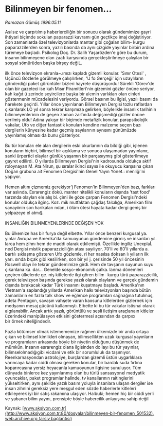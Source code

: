 # Bilinmeyen bir fenomen...

*Ramazan Gümüş 1996.05.11*

<div class="pNewsDetailMainContent" itemprop="articleBody">
 Asılsız ve çarpıtılmış haberlerciliğin bir sonucu olarak gündemimize gayri ihtiyari biçimde sokulan paparazzi kavramı gün geçtikçe imaj değiştiriyor. Son zamanlarda özel televizyonlarda mantar gibi çoğalan bilim- kurgu paparazzilerden sonra, yazılı basında da aynı çizgide yayınlar birbiri ardına türemeye başladı. Psikolog Doç. Dr. Salih Yaşarözden'e göre bu durum, insanın bilinmeyene olan zaafı karşısında gerçekleştirilmeye çalışılan bir sosyal sömürüden başka birşey değiL.
 <br/>
 <br/>
 ilk önce televizyon ekranla~.ımızı kapladı gizemli konular. 'Sınır Otesi' , Uçüncü Gözlerle görülmeye çalışılırken, 'U fo Gerçeği' için uzaylıların gönderdiği paket görüntüler bizleri hayrete düşürüyordu! Sürekli 'Görev'de olan bir gazeteci ise kah Mısır Piramitleri'nin gizemini gözler önüne seriyor, kah kağıt ü zerinde seyircilere başka bir alemin varlıkları olan cinleri göstermenin mücadelesini veriyordu. Görsel basının bu ilgisi, yazılı basını da harekete geçirdi. Yıllar önce yayınlanan Bilinmeyen Dergisi tozlu raflardan çıkarılarak LO yıl sonra tekrar karşımıza gelirken, böylelikle insanlık tarihinin bilinmeyenlerinin de geçen zaman zarfında değişmediği gözler önüne serilmiş oldu! Adına yakışır bir biçimde metafizik konular, parapsikolojik vakalar, Ufo ve diğer fantastik konuları kendine malzeme seçen bazı dergilerin künyesine kadar geçmiş sayılarının aynısını günümüzde yayınlamış olması da bunu gösteriyor.
 <br/>
 <br/>
 Bu tür konuları ele alan dergilerin eski okurlarının da bildiği gibi, işlenen konuların hiçbiri, bilimsel bir açıklama ve sonuca ulaşamadan yayınlanır, sanki ürpertici olaylar günlük yaşamın bir parçasıymış gibi gösterilmeye gayret edilirdi. O yıllarda Bilinmeyen Dergisi'nin kadrosunda oldukça aktif roloynayan M. Ata Nirun, şu sıralar ikinci sayısı ile okuyucu karşısına çıkan Doğan grubuna ait Fenomen Dergisi'nin Genel Yayın Yönet.: menliği'ni yapıyor.
 <br/>
 <br/>
 Hemen altını çizmemiz gerekiyor'j Fenomen'in Bilinmeyen'den bazı, farkları var aslında. Esrarengiz dokü. manter nitelikli konuların dışında 'tast food' tarzında olayları ele alış bi. çimi ile göze çarpan Fenomen Dergisi'ndeki konular oldukça ilginç. Koz. mik mutfaktan çağdaş falcılığa, Amerikan film sanayiinin son harikaları ndan, i ölüm ötesi hayata kadar dergi geniş bir yelpazeye el atmı§.
 <br/>
 <br/>
 iNSANLIĞIN BILINMEYENLERINDE DEĞlŞEN YOK
 <br/>
 <br/>
 Bu ülkemize has bir furya değil elbette. Yıllar önce benzeri kurgusal ya. yınlar Avrupa ve Amerika'da kamuoyunun gündemine girmiş ve insanları yıl. larca hem zihnı hem de maddi olarak etkilemişti. Özellikle ingiliz Unexplaİ. ned Dergisi mistik paparazziciliğin atası sayılıyor. 70'li ve 80'li yıllarda a. bartılı sıklaşma gösteren Ufo gözlemle. ri her nasılsa doksan lı yılların ilk yarı. sında bıçak gibi kesilirken, son bir yıl j. çerisinde 50 yıl öncesinin Roswell olayı ile tekrar gündemimize girdi. Hem de tavşanın suyunun suyu çıkarılana ka. dar... Genelde sosyo-ekonomik çalka. lanma dönemleri geçiren ülkelerde ge. niş kitlelerde ilgi gören bilim- kurgu türü paparazzicilik, gerek televizyon başında gerekse yazılı olarak olayların ve gerçek gündemin dışında bırakacak kadar Türk insanını kuşatmaya başladı. Amerika'nın Vietnam'a saplandığı yıllarda Amerikan halkı televizyonları başında bütün zamanların en fazla talk show ve eğlence programları sağnağına tutulmuş, adeta Pentagon, savaşın vahşete varan kaosunu kitlelerden gizlernek için medyanın mesaj gücünü kullanmıştı. Elbette ki bu tür vakalar istisnai olarak algılanabilir. Ancak artık yazılı, görüntülü ve sesli iletişim araçlarıaın kitleler üzerindeki manipülasyon etkisini göstermesi açısından da çarpıcı
 <br/>
 bir örnek niteliğindedir.
 <br/>
 <br/>
 Fazla kötümser olmak istemememize rağmen ülkemizde bir anda ortaya çıkan ve bilimsel kimlikleri olmayan, bilimsellikten uzak kurgusal yayınların ve programların arkasında böyle bir niyetin olduğunu düşünmek de mümkün. Insanın esrarengiz olana ilgisinden do layı bu tür yayınlar, bilimselolmadığıgibi vicdani ve etik bir sorumluluk da taşımıyor. Reenkarnasyondan astrolojiye, burçlardan gizemli üstün uygarlıklara varıncaya kadar ciddi olması gereken konular, bir bardak suda fırtına koparırcasına yersiz heyacanla kamuoyunun ilgisine sunuluyor. Tüm dünyada binlerce kez yayınlanmış olan bu türlü sansasyonel medyatik oyuncaklar, paket programlar halinde, tv kanallarının raitinglerini yükseltirken, aynı şekilde yazılı basım yoluyla insanlara ulaşan dergiler ise insan zihnini gereksiz yere meşgul eden sözde haberlerle kitleleri etkileyerek iyi bir satış rakamına ulaşıyor. Halbuki; hemen hiç bir ciddi yerli ve yabancı bilim yayını, prensipte böyle habercilik anlayışına sahip değil
 <br/>
</div>


Kaynak: [www.aksiyon.com.tr](http://www.aksiyon.com.tr:80/dosyalar/bilinmeyen-bir-fenomen_501532), [web.archive.org (arşiv bağlantısı)](http://web.archive.org/web/20150914232527/http://www.aksiyon.com.tr:80/dosyalar/bilinmeyen-bir-fenomen_501532)
